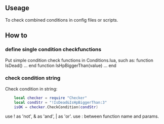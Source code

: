 ## Useage
To check combined conditions in config files or scripts.

## How to
### define single condition checkfunctions
Put simple condition check functions in Conditions.lua, such as:
    function IsDead() ... end
    function IsHpBiggerThan(value) ... end

### check condition string
Check condition in string:
```lua
    local checker = require "Checker"
    local condStr = "!IsDead&IsHpBiggerThan:3"
    isOK = checker.CheckCondition(condStr)
```
use ! as 'not', & as 'and', | as 'or'. use : between function name and params.